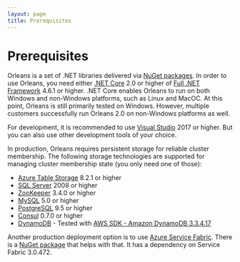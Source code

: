```yaml
---
layout: page
title: Prerequisites
---
```


# Prerequisites

Orleans is a set of .NET libraries delivered via [NuGet packages](NuGets.md).
In order to use Orleans, you need either [.NET Core](https://docs.microsoft.com/en-us/dotnet/core/index) 2.0 or higher of [Full .NET Framework](https://www.microsoft.com/net/download/Windows/run) 4.6.1 or higher.
.NET Core enables Orleans to run on both Windows and non-Windows platforms, such as Linux and MacOC.
At this point, Orleans is still primarily tested on Windows.
However, multiple customers successfully run Orleans 2.0 on non-Windows platforms as well.

For development, it is recommended to use [Visual Studio](https://www.visualstudio.com) 2017 or higher.
But you can also use other development tools of your choice.

In production, Orleans requires persistent storage for reliable cluster membership.
The following storage technologies are supported for managing cluster membership state (you only need one of those):

* [Azure Table Storage](https://azure.microsoft.com/en-us/services/storage/tables/) 8.2.1 or higher
* [SQL Server](https://www.microsoft.com/en-us/server-cloud/products/sql-server) 2008 or higher
* [ZooKeeper](https://zookeeper.apache.org) 3.4.0 or higher
* [MySQL](https://www.mysql.com) 5.0 or higher
* [PostgreSQL](https://postgresql.org/) 9.5 or higher
* [Consul](https://www.consul.io) 0.7.0 or higher
* [DynamoDB](https://aws.amazon.com/dynamodb/) - Tested with [AWS SDK - Amazon DynamoDB 3.3.4.17](https://www.nuget.org/packages/AWSSDK.DynamoDBv2/3.3.4.17)

Another production deployment option is to use [Azure Service Fabric](https://azure.microsoft.com/en-us/services/service-fabric/).
There is a [NuGet package](https://www.nuget.org/packages/Microsoft.Orleans.Hosting.ServiceFabric/) that helps with that. It has a dependency on Service Fabric 3.0.472.

